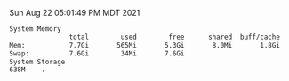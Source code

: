 Sun Aug 22 05:01:49 PM MDT 2021
```bash
System Memory
               total        used        free      shared  buff/cache   available
Mem:           7.7Gi       565Mi       5.3Gi       8.0Mi       1.8Gi       6.8Gi
Swap:          7.6Gi        34Mi       7.6Gi
System Storage
638M	.
```
```bash
